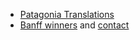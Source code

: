 + [Patagonia Translations](http://www.patagoniatranslations.com/contact.php)
+ [Banff winners](http://banffmediafestival.playbackonline.ca/2019/banffdov/) and [contact](http://banffmediafestival.playbackonline.ca/2019/contact/)

